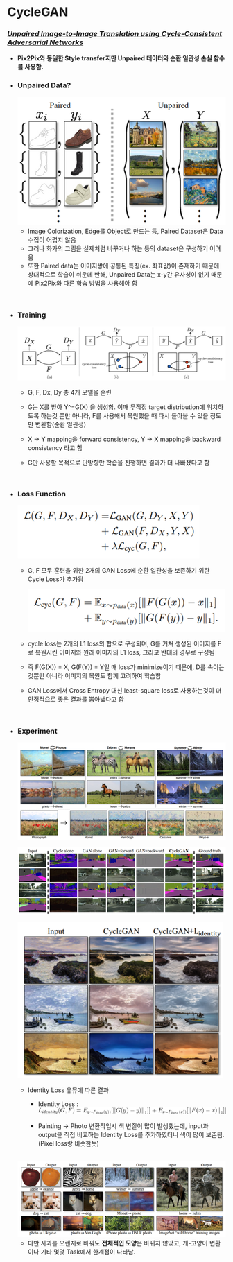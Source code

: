 # CycleGAN

###  [*Unpaired Image-to-Image Translation using Cycle-Consistent Adversarial Networks*](https://arxiv.org/pdf/1703.10593.pdf)

* **Pix2Pix와 동일한 Style transfer지만 Unpaired 데이터와 순환 일관성 손실 함수를 사용함.**



* ### **Unpaired Data?**

  <img src="images/cyclegan1.png" />

  * Image Colorization, Edge를 Object로 만드는 등, Paired Dataset은 Data 수집이 어렵지 않음
  * 그러나 화가의 그림을 실제처럼 바꾸거나 하는 등의 dataset은 구성하기 어려움
  * 또한 Paired data는 이미지쌍에 공통된 특징(ex. 좌표값)이 존재하기 때문에 상대적으로 학습이 쉬운데 반해, Unpaired Data는 x-y간 유사성이 없기 때문에  Pix2Pix와 다른 학습 방법을 사용해야 함



<br/>

* ### Training

  <img src="images/cyclegan2.png" />

  * G, F, Dx, Dy 총 4개 모델을 훈련

  * G는 X를 받아 Y^=G(X) 을 생성함. 이때 무작정 target distribution에 위치하도록 하는것 뿐만 아니라, F를 사용해서 복원했을 때 다시 돌아올 수 있을 정도만 변환함(순환 일관성)

  * X -> Y mapping을 forward consistency, Y -> X mapping을 backward consistency 라고 함

    

  * G만 사용할 목적으로 단방향만 학습을 진행하면 결과가 더 나빠졌다고 함

    
<br/>

* ### Loss Function

  <img src="images/cyclegan3.png" />

  * G, F 모두 훈련을 위한 2개의 GAN Loss에 순환 일관성을 보존하기 위한 Cycle Loss가 추가됨

    

    <img src="images/cyclegan4.png"/>

  * cycle loss는 2개의 L1 loss의 합으로 구성되며,  G를 거쳐 생성된 이미지를 F로 복원시킨 이미지와 원래 이미지의 L1 loss, 그리고 반대의 경우로 구성됨

  * 즉 F(G(X)) = X, G(F(Y)) = Y일 때 loss가 minimize이기 때문에, D를 속이는것뿐만 아니라 이미지의 복원도 함께 고려하여 학습함

  * GAN Loss에서 Cross Entropy 대신 least-square loss로 사용하는것이 더 안정적으로 좋은 결과를 뽑아냈다고 함

  

  

<br/>

* ### Experiment

  <img src="images/cyclegan9.png"/><br/>
  

  <img src="images/cyclegan5.png"/><br/>

  

  <img src="images/cyclegan6.png"/>

  * Identity Loss 유뮤에 따른 결과

    * Identity Loss : <img src="images/cyclegan7.gif"/> 

    * Painting -> Photo 변환작업시 색 변질이 많이 발생했는데, input과  output을 직접 비교하는 Identity Loss를 추가하였더니 색이 많이 보존됨. (Pixel loss랑 비슷한듯)

      
  <br/>
  <img src="images/cyclegan8.png"/>

  * 다만 사과를 오렌지로 바꿔도 **전체적인 모양**은 바뀌지 않았고, 개-고양이 변환이나 기타 몇몇 Task에서 한계점이 나타남. 


